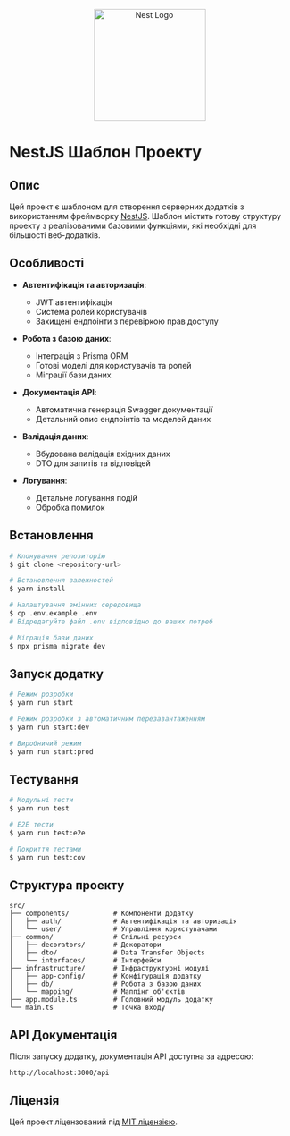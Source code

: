 <p align="center">
  <a href="http://nestjs.com/" target="blank"><img src="https://nestjs.com/img/logo-small.svg" width="200" alt="Nest Logo" /></a>
</p>

# NestJS Шаблон Проекту

## Опис

Цей проект є шаблоном для створення серверних додатків з використанням фреймворку [NestJS](https://github.com/nestjs/nest). Шаблон містить готову структуру проекту з реалізованими базовими функціями, які необхідні для більшості веб-додатків.

## Особливості

- **Автентифікація та авторизація**:
  - JWT автентифікація
  - Система ролей користувачів
  - Захищені ендпоінти з перевіркою прав доступу

- **Робота з базою даних**:
  - Інтеграція з Prisma ORM
  - Готові моделі для користувачів та ролей
  - Міграції бази даних

- **Документація API**:
  - Автоматична генерація Swagger документації
  - Детальний опис ендпоінтів та моделей даних

- **Валідація даних**:
  - Вбудована валідація вхідних даних
  - DTO для запитів та відповідей

- **Логування**:
  - Детальне логування подій
  - Обробка помилок

## Встановлення

```bash
# Клонування репозиторію
$ git clone <repository-url>

# Встановлення залежностей
$ yarn install

# Налаштування змінних середовища
$ cp .env.example .env
# Відредагуйте файл .env відповідно до ваших потреб

# Міграція бази даних
$ npx prisma migrate dev
```

## Запуск додатку

```bash
# Режим розробки
$ yarn run start

# Режим розробки з автоматичним перезавантаженням
$ yarn run start:dev

# Виробничий режим
$ yarn run start:prod
```

## Тестування

```bash
# Модульні тести
$ yarn run test

# E2E тести
$ yarn run test:e2e

# Покриття тестами
$ yarn run test:cov
```

## Структура проекту

```
src/
├── components/           # Компоненти додатку
│   ├── auth/             # Автентифікація та авторизація
│   └── user/             # Управління користувачами
├── common/               # Спільні ресурси
│   ├── decorators/       # Декоратори
│   ├── dto/              # Data Transfer Objects
│   └── interfaces/       # Інтерфейси
├── infrastructure/       # Інфраструктурні модулі
│   ├── app-config/       # Конфігурація додатку
│   ├── db/               # Робота з базою даних
│   └── mapping/          # Маппінг об'єктів
├── app.module.ts         # Головний модуль додатку
└── main.ts               # Точка входу
```

## API Документація

Після запуску додатку, документація API доступна за адресою:

```
http://localhost:3000/api
```

## Ліцензія

Цей проект ліцензований під [MIT ліцензією](LICENSE).
